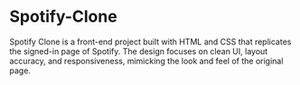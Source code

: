 # Spotify-Clone
Spotify Clone is a front-end project built with HTML and CSS that replicates the signed-in page of Spotify. The design focuses on clean UI, layout accuracy, and responsiveness, mimicking the look and feel of the original page.

